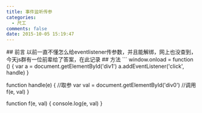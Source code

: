 ```yaml
---
title: 事件监听传参
categories:
  - 尺工
comments: false
date: 2015-10-05 15:19:47
---
```

<p></p>
<!-- more -->
## 前言
以前一直不懂怎么给eventlistener传参数，并且能解绑，网上也没查到，今天js群有一位前辈给了答案，在此记录
<!--more-->
## 方法
```
window.onload = function () {
	var a = document.getElementById('div1')
	a.addEventListener('click', handle)
}

function handle(e) {
	//取参
	var val = document.getElementById('div0')
	//调用
	f(e, val)
}

function f(e, val) {
	console.log(e, val)
}
```